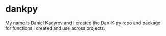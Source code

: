 # dankpy

My name is Daniel Kadyrov and I created the Dan-K-py repo and package for functions I created and use across projects. 
